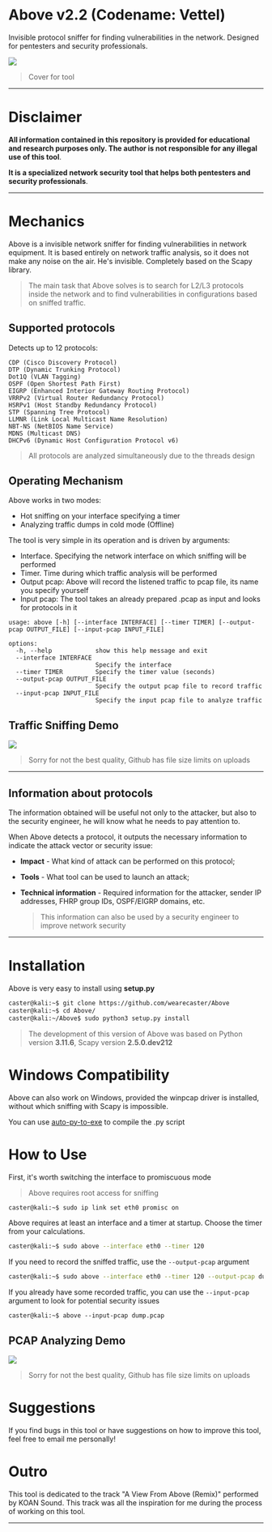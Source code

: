 # Above v2.2 (Codename: Vettel)

Invisible protocol sniffer for finding vulnerabilities in the network. Designed for pentesters and security professionals.

![](/cover/tool_cover.png)
> Cover for tool

---

# Disclaimer

**All information contained in this repository is provided for educational and research purposes only. The author is not responsible for any illegal use of this tool**.

**It is a specialized network security tool that helps both pentesters and security professionals**.

---

# Mechanics

Above is a invisible network sniffer for finding vulnerabilities in network equipment. It is based entirely on network traffic analysis, so it does not make any noise on the air. He's invisible. Completely based on the Scapy library.

> The main task that Above solves is to search for L2/L3 protocols inside the network and to find vulnerabilities in configurations based on sniffed traffic.

## Supported protocols

Detects up to 12 protocols:

```
CDP (Cisco Discovery Protocol)
DTP (Dynamic Trunking Protocol) 
Dot1Q (VLAN Tagging)
OSPF (Open Shortest Path First)
EIGRP (Enhanced Interior Gateway Routing Protocol)
VRRPv2 (Virtual Router Redundancy Protocol)
HSRPv1 (Host Standby Redundancy Protocol)
STP (Spanning Tree Protocol)
LLMNR (Link Local Multicast Name Resolution)
NBT-NS (NetBIOS Name Service)
MDNS (Multicast DNS)
DHCPv6 (Dynamic Host Configuration Protocol v6)
```

> All protocols are analyzed simultaneously due to the threads design

## Operating Mechanism

Above works in two modes:

- Hot sniffing on your interface specifying a timer
- Analyzing traffic dumps in cold mode (Offline)

The tool is very simple in its operation and is driven by arguments:

- Interface. Specifying the network interface on which sniffing will be performed
- Timer. Time during which traffic analysis will be performed
- Output pcap: Above will record the listened traffic to pcap file, its name you specify yourself
- Input pcap: The tool takes an already prepared .pcap as input and looks for protocols in it

```
usage: above [-h] [--interface INTERFACE] [--timer TIMER] [--output-pcap OUTPUT_FILE] [--input-pcap INPUT_FILE]

options:
  -h, --help            show this help message and exit
  --interface INTERFACE
                        Specify the interface
  --timer TIMER         Specify the timer value (seconds)
  --output-pcap OUTPUT_FILE
                        Specify the output pcap file to record traffic
  --input-pcap INPUT_FILE
                        Specify the input pcap file to analyze traffic
```



## Traffic Sniffing Demo

![](/demos/sniffing-demo.gif)
> Sorry for not the best quality, Github has file size limits on uploads

---

## Information about protocols

The information obtained will be useful not only to the attacker, but also to the security engineer, he will know what he needs to pay attention to.

When Above detects a protocol, it outputs the necessary information to indicate the attack vector or security issue:

- **Impact** - What kind of attack can be performed on this protocol;

- **Tools** - What tool can be used to launch an attack;

- **Technical information** - Required information for the attacker, sender IP addresses, FHRP group IDs, OSPF/EIGRP domains, etc.

  > This information can also be used by a security engineer to improve network security

---

# Installation

Above is very easy to install using **setup.py**

```bash
caster@kali:~$ git clone https://github.com/wearecaster/Above
caster@kali:~$ cd Above/
caster@kali:~/Above$ sudo python3 setup.py install 
```

> The development of this version of Above was based on Python version **3.11.6**, Scapy version **2.5.0.dev212**

# Windows Compatibility

Above can also work on Windows, provided the winpcap driver is installed, without which sniffing with Scapy is impossible.

You can use [auto-py-to-exe](https://pypi.org/project/auto-py-to-exe/) to compile the .py script

# How to Use

First, it's worth switching the interface to promiscuous mode

> Above requires root access for sniffing

```bash
caster@kali:~$ sudo ip link set eth0 promisc on 
```

Above requires at least an interface and a timer at startup. Choose the timer from your calculations.

```bash
caster@kali:~$ sudo above --interface eth0 --timer 120
```
If you need to record the sniffed traffic, use the `--output-pcap` argument

```bash
caster@kali:~$ sudo above --interface eth0 --timer 120 --output-pcap dump.pcap
```

If you already have some recorded traffic, you can use the `--input-pcap` argument to look for potential security issues

```
caster@kali:~$ above --input-pcap dump.pcap
```

## PCAP Analyzing Demo

![](/demos/pcap-analyzing.gif)
> Sorry for not the best quality, Github has file size limits on uploads

# Suggestions

If you find bugs in this tool or have suggestions on how to improve this tool, feel free to email me personally!

# Outro

This tool is dedicated to the track "A View From Above (Remix)" performed by KOAN Sound.
This track was all the inspiration for me during the process of working on this tool.

---

